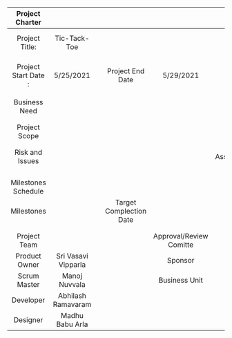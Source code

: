 |        Project   Charter       	|                     	|   	|                         	|                         	|                          	|                   	|                                     	|   	|
|:------------------------------:	|:-------------------:	|:-:	|:-----------------------:	|:-----------------------:	|:------------------------:	|:-----------------:	|:-----------------------------------:	|:-:	|
|         Project Title:         	|     Tic-Tack-Toe    	|   	|                         	|                         	|                          	| Project Manager : 	|               Dr Case               	|   	|
|      Project Start Date :      	|      5/25/2021      	|   	|     Project End Date    	|        5/29/2021        	|                          	| Project Sponcer : 	| Northwest Missouri state university 	|   	|
|                                	|                     	|   	|                         	|                         	|                          	|                   	|                                     	|   	|
|                 Business Need  	|                     	|   	|                         	|                         	|                          	|                   	|                                     	|   	|
|                                	|                     	|   	|                         	|                         	|                          	|                   	|                                     	|   	|
|                                	|                     	|   	|                         	|                         	|                          	|                   	|                                     	|   	|
|          Project Scope         	|                     	|   	|                         	|                         	|       Deliverables       	|                   	|                                     	|   	|
|                                	|                     	|   	|                         	|                         	|                          	|                   	|                                     	|   	|
|                                	|                     	|   	|                         	|                         	|                          	|                   	|                                     	|   	|
|         Risk and Issues        	|                     	|   	|                         	|                         	| Assumptions/Dependencies 	|                   	|                                     	|   	|
|                                	|                     	|   	|                         	|                         	|                          	|                   	|                                     	|   	|
|                                	|                     	|   	|                         	|                         	|                          	|                   	|                                     	|   	|
|                                	|                     	|   	|                         	|                         	|                          	|                   	|                                     	|   	|
|                                	|                     	|   	|                         	|                         	|                          	|                   	|                                     	|   	|
|       Milestones Schedule      	|                     	|   	|                         	|                         	|                          	|                   	|                                     	|   	|
|           Milestones           	|                     	|   	| Target Complection Date 	|                         	|                          	|                   	|             Actual date             	|   	|
|                                	|                     	|   	|                         	|                         	|                          	|                   	|                                     	|   	|
|                                	|                     	|   	|                         	|                         	|                          	|                   	|                                     	|   	|
|          Project Team          	|                     	|   	|                         	| Approval/Review Comitte 	|                          	|                   	|                                     	|   	|
| Product Owner                  	| Sri Vasavi Vipparla 	|   	|                         	|         Sponsor         	|                          	|                   	|                                     	|   	|
| Scrum Master                   	|    Manoj Nuvvala    	|   	|                         	|      Business Unit      	|                          	|                   	|                                     	|   	|
| Developer                      	|  Abhilash Ramavaram 	|   	|                         	|                         	|                          	|                   	|                                     	|   	|
| Designer                       	|   Madhu Babu Arla   	|   	|                         	|                         	|                          	|                   	|                                     	|   	|

